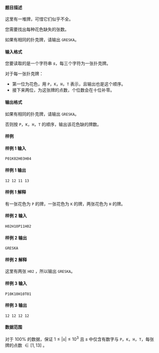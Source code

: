 #### 题目描述
这里有一堆牌，可惜它们似乎不全。

您需要找出每种花色缺失的张数。

如果有相同的扑克牌，请输出 `GRESKA`。
#### 输入格式
您要读取的是一个字符串 $s$，每三个字符为一张扑克牌。

对于每一张扑克牌：

- 第一位为花色，用 `P`，`K`，`H`，`T` 表示，且输出也是这个顺序。
- 接下来两位，为这张牌的点数，个位数会在十位补零。
#### 输出格式
如果有相同的扑克牌，请输出 `GRESKA`。

否则按  `P`，`K`，`H`，`T` 的顺序，输出该花色缺的牌数。
#### 样例
#### 样例 1 输入
```
P01K02H03H04
```
#### 样例 1 输出
```
12 12 11 13
```
#### 样例 1 解释
有一张花色为 `P` 的牌，一张花色为 `K` 的牌，两张花色为 `H` 的牌。
#### 样例 2 输入
```
H02H10P11H02
```
#### 样例 2 输出
```
GRESKA
```
#### 样例 2 解释
这里有两张 `H02` ，所以输出 `GRESKA`。
#### 样例 3 输入
```
P10K10H10T01
```
#### 样例 3 输出
```
12 12 12 12
```
#### 数据范围
对于 $100\%$ 的数据，保证 $1\le \lvert s\rvert\le 10^3$ 且 $s$ 中仅含有数字与 `P`，`K`，`H`，`T`，每张牌的点数 $\in [1,13]$ 。
